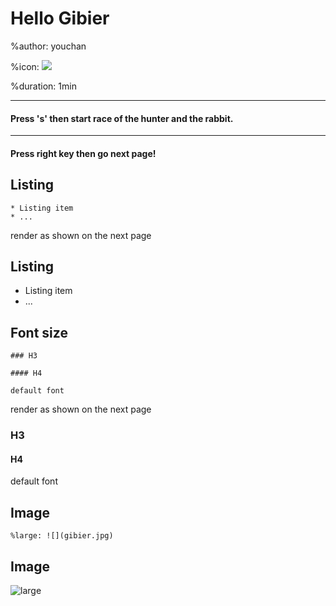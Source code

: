 # Hello Gibier

%author: youchan

%icon: ![](youchan.jpg)

%duration: 1min

---

#### Press 's' then start race of the hunter and the rabbit.

---

#### Press right key then go next page!

## Listing

```
* Listing item
* ...
```

render as shown on the next page

## Listing

* Listing item
* ...

## Font size

```
### H3

#### H4

default font
```

render as shown on the next page

### H3

#### H4

default font

## Image

```
%large: ![](gibier.jpg)
```

## Image

![large](gibier.jpg)


